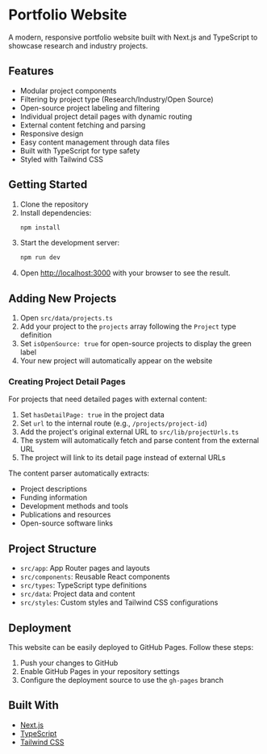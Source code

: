 # Portfolio Website

A modern, responsive portfolio website built with Next.js and TypeScript to showcase research and industry projects.

## Features

- Modular project components
- Filtering by project type (Research/Industry/Open Source)
- Open-source project labeling and filtering
- Individual project detail pages with dynamic routing
- External content fetching and parsing
- Responsive design
- Easy content management through data files
- Built with TypeScript for type safety
- Styled with Tailwind CSS

## Getting Started

1. Clone the repository
2. Install dependencies:
   ```bash
   npm install
   ```
3. Start the development server:
   ```bash
   npm run dev
   ```
4. Open [http://localhost:3000](http://localhost:3000) with your browser to see the result.

## Adding New Projects

1. Open `src/data/projects.ts`
2. Add your project to the `projects` array following the `Project` type definition
3. Set `isOpenSource: true` for open-source projects to display the green label
4. Your new project will automatically appear on the website

### Creating Project Detail Pages

For projects that need detailed pages with external content:

1. Set `hasDetailPage: true` in the project data
2. Set `url` to the internal route (e.g., `/projects/project-id`)
3. Add the project's original external URL to `src/lib/projectUrls.ts`
4. The system will automatically fetch and parse content from the external URL
5. The project will link to its detail page instead of external URLs

The content parser automatically extracts:

- Project descriptions
- Funding information
- Development methods and tools
- Publications and resources
- Open-source software links

## Project Structure

- `src/app`: App Router pages and layouts
- `src/components`: Reusable React components
- `src/types`: TypeScript type definitions
- `src/data`: Project data and content
- `src/styles`: Custom styles and Tailwind CSS configurations

## Deployment

This website can be easily deployed to GitHub Pages. Follow these steps:

1. Push your changes to GitHub
2. Enable GitHub Pages in your repository settings
3. Configure the deployment source to use the `gh-pages` branch

## Built With

- [Next.js](https://nextjs.org/)
- [TypeScript](https://www.typescriptlang.org/)
- [Tailwind CSS](https://tailwindcss.com/)
